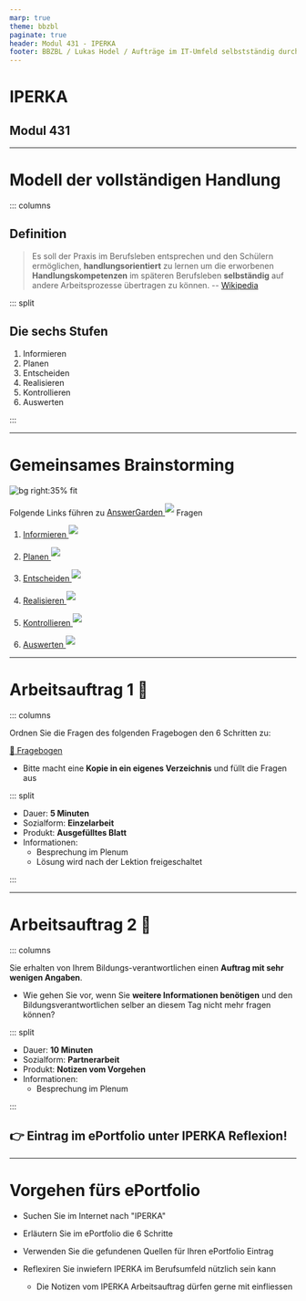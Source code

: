 ```yaml
---
marp: true
theme: bbzbl
paginate: true
header: Modul 431 - IPERKA
footer: BBZBL / Lukas Hodel / Aufträge im IT-Umfeld selbstständig durchführen
---
```


<!-- _class: big center -->

# IPERKA
## Modul 431

---

<!-- _class: no-float-link -->

# Modell der vollständigen Handlung 

::: columns

## Definition

> Es soll der Praxis im Berufsleben entsprechen und den Schülern ermöglichen, **handlungsorientiert** zu lernen um die erworbenen **Handlungskompetenzen** im späteren Berufsleben **selbständig** auf andere Arbeitsprozesse übertragen zu können.
> -- [Wikipedia](https://de.wikipedia.org/wiki/Modell_der_vollst%C3%A4ndigen_Handlung)

::: split

## Die sechs Stufen

1) Informieren
2) Planen
3) Entscheiden
4) Realisieren
5) Kontrollieren
6) Auswerten

:::


---

# Gemeinsames Brainstorming 

<!-- ![bg right:35% fit](../images/wordcloud.png) -->
![bg right:35% fit](./images/iperka-zeitachse.png)

<!-- TODO: neue Links!! -->

Folgende Links führen zu [AnswerGarden <sup>![](https://answergarden.ch/favicon.ico)</sup>](https://answergarden.ch)  Fragen

1. [Informieren <sup>![](https://answergarden.ch/favicon.ico)</sup>](https://answergarden.ch/2223075) 

1. [Planen <sup>![](https://answergarden.ch/favicon.ico)</sup>](https://answergarden.ch/2223078)
1. [Entscheiden <sup>![](https://answergarden.ch/favicon.ico)</sup>](https://answergarden.ch/2223081) 
1. [Realisieren <sup>![](https://answergarden.ch/favicon.ico)</sup>](https://answergarden.ch/2223082) 
1. [Kontrollieren <sup>![](https://answergarden.ch/favicon.ico)</sup>](https://answergarden.ch/2223087) 
1. [Auswerten <sup>![](https://answergarden.ch/favicon.ico)</sup>](https://answergarden.ch/2223089)

---

# Arbeitsauftrag 1 :pencil:

::: columns

Ordnen Sie die Fragen des folgenden Fragebogen den 6 Schritten zu:

[:link: Fragebogen](https://docs.google.com/spreadsheets/d/1nLLSKc_HXZzrvfeEwa79blUbbQoYpww23377OXSqYqk/edit#gid=0)

- Bitte macht eine **Kopie in ein eigenes Verzeichnis** und füllt die Fragen aus

::: split

- Dauer: **5 Minuten**
- Sozialform: **Einzelarbeit**
- Produkt: **Ausgefülltes Blatt**
- Informationen:
  - Besprechung im Plenum
  - Lösung wird nach der Lektion freigeschaltet

:::

---

# Arbeitsauftrag 2 :pencil:

::: columns

Sie erhalten von Ihrem Bildungs-verantwortlichen einen **Auftrag mit sehr wenigen Angaben**.

- Wie gehen Sie vor, wenn Sie **weitere Informationen benötigen** und den Bildungsverantwortlichen selber an diesem Tag nicht mehr fragen können?

::: split

- Dauer: **10 Minuten**
- Sozialform: **Partnerarbeit**
- Produkt: **Notizen vom Vorgehen**
- Informationen:
  - Besprechung im Plenum

:::

## 👉 Eintrag im ePortfolio unter IPERKA Reflexion!

---

# Vorgehen fürs ePortfolio

- Suchen Sie im Internet nach "IPERKA"

- Erläutern Sie im ePortfolio die 6 Schritte
- Verwenden Sie die gefundenen Quellen für Ihren ePortfolio Eintrag
- Reflexiren Sie inwiefern IPERKA im Berufsumfeld nützlich sein kann
  - Die Notizen vom IPERKA Arbeitsauftrag dürfen gerne mit einfliessen
